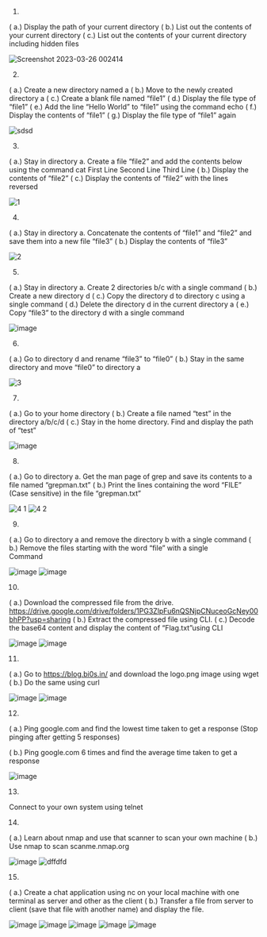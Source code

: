 1.
( a.) Display the path of your current directory
( b.) List out the contents of your current directory
( c.) List out the contents of your current directory including hidden files

![Screenshot 2023-03-26 002414](https://user-images.githubusercontent.com/128312503/227739891-4ab87daa-d2fd-47df-be63-8ba3c9a2e4a1.jpg)


2.
( a.) Create a new directory named a
( b.) Move to the newly created directory a 
( c.) Create a blank file named “file1”
( d.) Display the file type of “file1”
( e.) Add the line “Hello World” to “file1” using the command echo
( f.) Display the contents of “file1”
( g.) Display the file type of “file1” again

![sdsd](https://user-images.githubusercontent.com/128312503/227740698-1fdb9b7b-d9ba-4416-999d-5869313770fa.png)


3.
( a.) Stay in directory a. Create a file “file2” and add the contents below using the  command cat
First Line Second Line Third Line
( b.) Display the contents of “file2”
( c.) Display the contents of “file2” with the lines reversed

![1](https://user-images.githubusercontent.com/128312503/227740729-53a30dd8-3e0a-445c-af14-ef741f3c6bec.png)



4.
( a.) Stay in directory a. Concatenate the contents of “file1” and “file2” and save them into a new file “file3”
( b.) Display the contents of “file3”

![2](https://user-images.githubusercontent.com/128312503/227756077-ed7a181f-b82e-4e9c-9fc1-3d278b017b4a.png)




5.
( a.) Stay in directory a. Create 2 directories b/c with a single command 
( b.) Create a new directory d
( c.) Copy the directory d to directory c using a single command
( d.) Delete the directory d in the current directory a
( e.) Copy “file3” to the directory d with a single command

![image](https://user-images.githubusercontent.com/128312503/227760959-86da7e9c-d85d-4659-8442-bb3b9f9f9520.png)




6.
( a.) Go to directory d and rename “file3” to “file0”
( b.) Stay in the same directory and move “file0” to directory a

![3](https://user-images.githubusercontent.com/128312503/227756119-4aa4e88b-b799-417d-9151-0be1f27da52f.png)




7.
( a.) Go to your home directory
( b.) Create a file named “test” in the directory a/b/c/d
( c.) Stay in the home directory. Find and display the path of “test”

![image](https://user-images.githubusercontent.com/128312503/227756235-f4b6ecd0-ac0e-4a54-bd33-94d853dc90d7.png)




8.
( a.) Go to directory a. Get the man page of grep and save its contents to a file named “grepman.txt”
( b.) Print the lines containing the word “FILE” (Case sensitive) in the file “grepman.txt”

![4 1](https://user-images.githubusercontent.com/128312503/227756257-eed0fb79-e5bf-49e2-9762-d5b7d29cb5bb.png)
![4 2](https://user-images.githubusercontent.com/128312503/227756259-9e440c0b-7ac4-43c2-a00e-7e166b0fa297.png)




9.
( a.) Go to directory a and remove the directory b with a single command
( b.) Remove the files starting with the word “file” with a single	
Command

![image](https://user-images.githubusercontent.com/128312503/227760619-88c47441-38c2-4685-8bb7-4034849ff60a.png)
![image](https://user-images.githubusercontent.com/128312503/227760873-6ff61e5a-2c5e-41c1-a99a-a38eac684c7e.png)





10.
( a.) Download the compressed file from the drive. https://drive.google.com/drive/folders/1PG3ZlpFu6nQSNjpCNuceoGcNey00bhPP?usp=sharing
( b.) Extract the compressed file using CLI. 
( c.) Decode the base64 content and display the content of “Flag.txt”using CLI

![image](https://user-images.githubusercontent.com/128312503/227757197-d1781605-ecb7-4013-8e8a-560e4c98b8ee.png)
![image](https://user-images.githubusercontent.com/128312503/227757280-067414fa-688b-4c4c-b42f-e9159307dd56.png)




11.
( a.) Go to https://blog.bi0s.in/  and download the logo.png image using wget
( b.) Do the same using curl

![image](https://user-images.githubusercontent.com/128312503/227756864-a6613329-fe0a-47d2-bb11-426bb4c4b45b.png)
![image](https://user-images.githubusercontent.com/128312503/227756868-5e2342d6-492e-4ba8-a0e5-e3593411a5bd.png)



12.
( a.) Ping google.com and find the lowest time taken to get a response (Stop pinging after getting 5 responses)

( b.) Ping google.com 6 times and find the average time taken to get a response

![image](https://user-images.githubusercontent.com/128312503/227756294-024f60d0-ce87-4de5-b97b-2bc995612243.png)




13. 
Connect to your own system using telnet




14.
( a.) Learn about nmap and use that scanner to scan your own machine
( b.) Use nmap to scan scanme.nmap.org

![image](https://user-images.githubusercontent.com/128312503/227758132-0f1ce3aa-7f1b-43d6-8e41-f2b45c903384.png)
![dffdfd](https://user-images.githubusercontent.com/128312503/227758187-886e22d9-857f-4d46-a95a-2fe7df2c00ce.png)






15.
( a.) Create a chat application using nc on your local machine with one terminal as server and other as the client
( b.) Transfer a file from server to client (save that file with another name) and display the file.

![image](https://user-images.githubusercontent.com/128312503/227759636-f07a92b9-7729-4830-a6a8-feb33598ee7b.png)
![image](https://user-images.githubusercontent.com/128312503/227759651-c2b95e41-0660-4b92-b4a1-b969b5479743.png)
![image](https://user-images.githubusercontent.com/128312503/227759857-dabf4d78-8b15-4226-8b8f-60dbf626e309.png)
![image](https://user-images.githubusercontent.com/128312503/227759825-7a325539-d3ce-449a-ae99-e9785de0ffde.png)
![image](https://user-images.githubusercontent.com/128312503/227759873-c85d0ada-799e-463d-8c5e-d5eb36c533d1.png)


